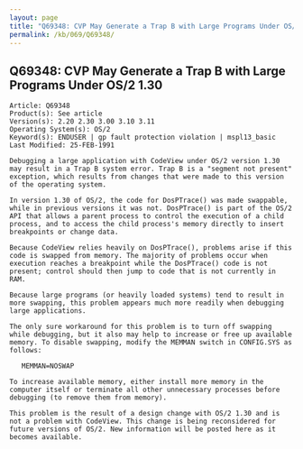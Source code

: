 ```yaml
---
layout: page
title: "Q69348: CVP May Generate a Trap B with Large Programs Under OS/2 1.30"
permalink: /kb/069/Q69348/
---
```


## Q69348: CVP May Generate a Trap B with Large Programs Under OS/2 1.30

	Article: Q69348
	Product(s): See article
	Version(s): 2.20 2.30 3.00 3.10 3.11
	Operating System(s): OS/2
	Keyword(s): ENDUSER | gp fault protection violation | mspl13_basic
	Last Modified: 25-FEB-1991
	
	Debugging a large application with CodeView under OS/2 version 1.30
	may result in a Trap B system error. Trap B is a "segment not present"
	exception, which results from changes that were made to this version
	of the operating system.
	
	In version 1.30 of OS/2, the code for DosPTrace() was made swappable,
	while in previous versions it was not. DosPTrace() is part of the OS/2
	API that allows a parent process to control the execution of a child
	process, and to access the child process's memory directly to insert
	breakpoints or change data.
	
	Because CodeView relies heavily on DosPTrace(), problems arise if this
	code is swapped from memory. The majority of problems occur when
	execution reaches a breakpoint while the DosPTrace() code is not
	present; control should then jump to code that is not currently in
	RAM.
	
	Because large programs (or heavily loaded systems) tend to result in
	more swapping, this problem appears much more readily when debugging
	large applications.
	
	The only sure workaround for this problem is to turn off swapping
	while debugging, but it also may help to increase or free up available
	memory. To disable swapping, modify the MEMMAN switch in CONFIG.SYS as
	follows:
	
	   MEMMAN=NOSWAP
	
	To increase available memory, either install more memory in the
	computer itself or terminate all other unnecessary processes before
	debugging (to remove them from memory).
	
	This problem is the result of a design change with OS/2 1.30 and is
	not a problem with CodeView. This change is being reconsidered for
	future versions of OS/2. New information will be posted here as it
	becomes available.
